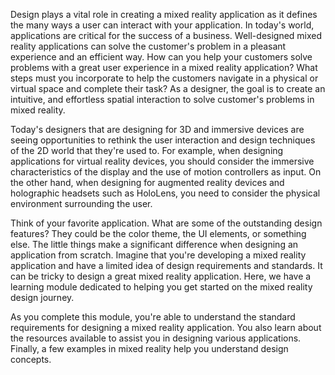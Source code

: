 Design plays a vital role in creating a mixed reality application as it defines the many ways a user can interact with your application. In today's world, applications are critical for the success of a business. Well-designed mixed reality applications can solve the customer's problem in a pleasant experience and an efficient way. How can you help your customers solve problems with a great user experience in a mixed reality application? What steps must you incorporate to help the customers navigate in a physical or virtual space and complete their task? As a designer, the goal is to create an intuitive, and effortless spatial interaction to solve customer's problems in mixed reality.

Today's designers that are designing for 3D and immersive devices are seeing opportunities to rethink the user interaction and design techniques of the 2D world that they're used to. For example, when designing applications for virtual reality devices, you should consider the immersive characteristics of the display and the use of motion controllers as input. On the other hand, when designing for augmented reality devices and holographic headsets such as HoloLens, you need to consider the physical environment surrounding the user.

Think of your favorite application. What are some of the outstanding design features? They could be the color theme, the UI elements, or something else. The little things make a significant difference when designing an application from scratch. Imagine that you're developing a mixed reality application and have a limited idea of design requirements and standards. It can be tricky to design a great mixed reality application. Here, we have a learning module dedicated to helping you get started on the mixed reality design journey.

As you complete this module, you're able to understand the standard requirements for designing a mixed reality application. You also learn about the resources available to assist you in designing various applications. Finally, a few examples in mixed reality help you understand design concepts.